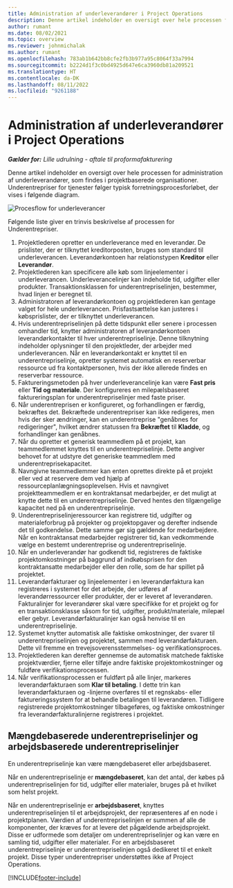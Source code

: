```yaml
---
title: Administration af underleverandører i Project Operations
description: Denne artikel indeholder en oversigt over hele processen for administration af underleverandører, som typisk findes i projektbaserede organisationer.
author: rumant
ms.date: 08/02/2021
ms.topic: overview
ms.reviewer: johnmichalak
ms.author: rumant
ms.openlocfilehash: 783ab1b642bb8cfe2fb3b977a95c8064f33a7994
ms.sourcegitcommit: b2224d1f3c0bd4925d647e6ca3960db81a209521
ms.translationtype: HT
ms.contentlocale: da-DK
ms.lasthandoff: 08/11/2022
ms.locfileid: "9261188"
---
```

# <a name="subcontract-management-in-project-operations"></a>Administration af underleverandører i Project Operations


_**Gælder for:** Lille udrulning - aftale til proformafakturering_

Denne artikel indeholder en oversigt over hele processen for administration af underleverandører, som findes i projektbaserede organisationer. Underentrepriser for tjenester følger typisk forretningsprocesforløbet, der vises i følgende diagram.

![Procesflow for underleverancer](../media/SubcontractingProcessFlow.png)

Følgende liste giver en trinvis beskrivelse af processen for Underentrepriser.

1. Projektlederen opretter en underleverance med en leverandør. De prislister, der er tilknyttet kreditorposten, bruges som standard til underleverancen. Leverandørkontoen har relationstypen **Kreditor** eller **Leverandør**.
2. Projektlederen kan specificere alle køb som linjeelementer i underleverancen. Underleverancelinjer kan indeholde tid, udgifter eller produkter. Transaktionsklassen for underentrepriselinjen, bestemmer, hvad linjen er beregnet til.
3. Administratoren af leverandørkontoen og projektlederen kan gentage valget for hele underleverancen. Prisfastsættelse kan justeres i købsprislister, der er tilknyttet underleverancen.
4. Hvis underentrepriselinjen på dette tidspunkt eller senere i processen omhandler tid, knytter administratoren af leverandørkontoen leverandørkontakter til hver underentrepriselinje. Denne tilknytning indeholder oplysninger til den projektleder, der arbejder med underleverancen. Når en leverandørkontakt er knyttet til en underentrepriselinje, opretter systemet automatisk en reserverbar ressource ud fra kontaktpersonen, hvis der ikke allerede findes en reserverbar ressource.
5. Faktureringsmetoden på hver underleverancelinje kan være **Fast pris** eller **Tid og materiale**. Der konfigureres en milepælsbaseret faktureringsplan for underentrepriselinjer med faste priser.
6.  Når underentreprisen er konfigureret, og forhandlingen er færdig, bekræftes det. Bekræftede underentrepriser kan ikke redigeres, men hvis der sker ændringer, kan en underentreprise "genåbnes for redigeringer", hvilket ændrer statussen fra **Bekræftet** til **Kladde**, og forhandlinger kan genåbnes. 
7.  Når du opretter et generisk teammedlem på et projekt, kan teammedlemmet knyttes til en underentrepriselinje. Dette angiver behovet for at udstyre det generiske teammedlem med underentreprisekapacitet.
8.  Navngivne teammedlemmer kan enten oprettes direkte på et projekt eller ved at reservere dem ved hjælp af ressourceplanlægningsoplevelsen. Hvis et navngivet projektteammedlem er en kontraktansat medarbejder, er det muligt at knytte dette til en underentrepriselinje. Derved hentes den tilgængelige kapacitet ned på en underentrepriselinje.
9.  Underentrepriselinjeressourcer kan registrere tid, udgifter og materialeforbrug på projekter og projektopgaver og derefter indsende det til godkendelse. Dette samme gør sig gældende for medarbejdere. Når en kontraktansat medarbejder registrerer tid, kan vedkommende vælge en bestemt underentreprise og underentrepriselinje.
10. Når en underleverandør har godkendt tid, registreres de faktiske projektomkostninger på baggrund af indkøbsprisen for den kontraktansatte medarbejder eller den rolle, som de har spillet på projektet.
11. Leverandørfakturaer og linjeelementer i en leverandørfaktura kan registreres i systemet for det arbejde, der udføres af leverandørressourcer eller produkter, der er leveret af leverandøren. Fakturalinjer for leverandører skal være specifikke for et projekt og for en transaktionsklasse såsom for tid, udgifter, produkt/materiale, milepæl eller gebyr. Leverandørfakturalinjer kan også henvise til en underentrepriselinje.
12. Systemet knytter automatisk alle faktiske omkostninger, der svarer til underentrepriselinjen og projektet, sammen med leverandørfakturaen. Dette vil fremme en trevejsoverensstemmelses- og verifikationsproces.
13. Projektlederen kan derefter gennemse de automatisk matchede faktiske projektværdier, fjerne eller tilføje andre faktiske projektomkostninger og fuldføre verifikationsprocessen.
14. Når verifikationsprocessen er fuldført på alle linjer, markeres leverandørfakturaen som **Klar til betaling**. I dette trin kan leverandørfakturaen og -linjerne overføres til et regnskabs- eller faktureringssystem for at behandle betalingen til leverandøren. Tidligere registrerede projektomkostninger tilbageføres, og faktiske omkostninger fra leverandørfakturalinjerne registreres i projektet.

## <a name="quantity-based-subcontract-lines-and-work-based-subcontract-lines"></a>Mængdebaserede underentrepriselinjer og arbejdsbaserede underentrepriselinjer

En underentrepriselinje kan være mængdebaseret eller arbejdsbaseret. 

Når en underentrepriselinje er **mængdebaseret**, kan det antal, der købes på underentrepriselinjen for tid, udgifter eller materialer, bruges på et hvilket som helst projekt.

Når en underentrepriselinje er **arbejdsbaseret**, knyttes underentrepriselinjen til et arbejdsprojekt, der repræsenteres af en node i projektplanen. Værdien af underentrepriselinjen er summen af alle de komponenter, der kræves for at levere det pågældende arbejdsprojekt. Disse er udformede som detaljer om underentrepriselinjer og kan være en samling tid, udgifter eller materialer. For en arbejdsbaseret underentrepriselinje er underentrepriselinjen også dedikeret til et enkelt projekt. Disse typer underentrepriser understøttes ikke af Project Operations.

[!INCLUDE[footer-include](../../includes/footer-banner.md)]

